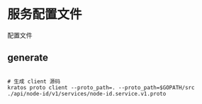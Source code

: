# 服务配置文件

配置文件

## generate

```shell

# 生成 client 源码
kratos proto client --proto_path=. --proto_path=$GOPATH/src ./api/node-id/v1/services/node-id.service.v1.proto

```

